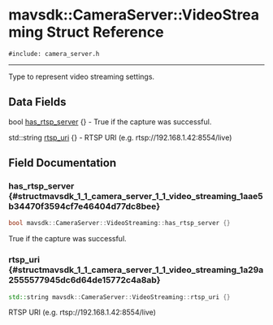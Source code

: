 # mavsdk::CameraServer::VideoStreaming Struct Reference
`#include: camera_server.h`

----


Type to represent video streaming settings. 


## Data Fields


bool [has_rtsp_server](#structmavsdk_1_1_camera_server_1_1_video_streaming_1aae5b34470f3594cf7e46404d77dc8bee) {} - True if the capture was successful.

std::string [rtsp_uri](#structmavsdk_1_1_camera_server_1_1_video_streaming_1a29a2555577945dc6d64de15772c4a8ab) {} - RTSP URI (e.g. rtsp://192.168.1.42:8554/live)


## Field Documentation


### has_rtsp_server {#structmavsdk_1_1_camera_server_1_1_video_streaming_1aae5b34470f3594cf7e46404d77dc8bee}

```cpp
bool mavsdk::CameraServer::VideoStreaming::has_rtsp_server {}
```


True if the capture was successful.


### rtsp_uri {#structmavsdk_1_1_camera_server_1_1_video_streaming_1a29a2555577945dc6d64de15772c4a8ab}

```cpp
std::string mavsdk::CameraServer::VideoStreaming::rtsp_uri {}
```


RTSP URI (e.g. rtsp://192.168.1.42:8554/live)

